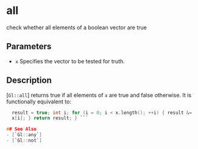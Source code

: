 # all
check whether all elements of a boolean vector are true

## Parameters
- `x`
  Specifies the vector to be tested for truth.

## Description
[`Gl::all`] returns true if all elements of `x` are true and false
  otherwise. It is functionally equivalent to:
```c bool all(bvec x) // bvec can be bvec2, bvec3 or bvec4 { bool
  result = true; int i; for (i = 0; i < x.length(); ++i) { result &=
  x[i]; } return result; } ```

## See Also
- [`Gl::any`]
- [`Gl::not`]
